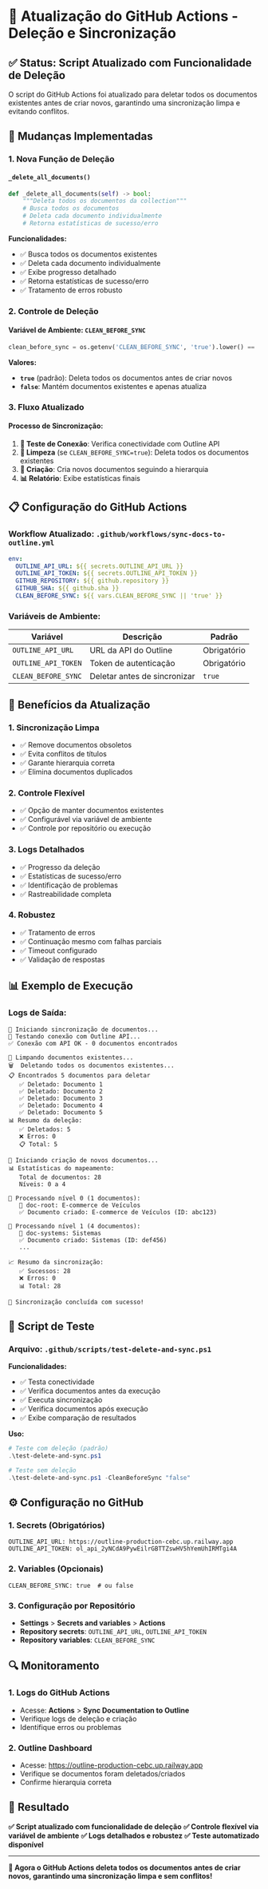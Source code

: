 # 🔄 Atualização do GitHub Actions - Deleção e Sincronização

## ✅ Status: Script Atualizado com Funcionalidade de Deleção

O script do GitHub Actions foi atualizado para deletar todos os documentos existentes antes de criar novos, garantindo uma sincronização limpa e evitando conflitos.

## 🔧 Mudanças Implementadas

### 1. **Nova Função de Deleção**

#### `_delete_all_documents()`
```python
def _delete_all_documents(self) -> bool:
    """Deleta todos os documentos da collection"""
    # Busca todos os documentos
    # Deleta cada documento individualmente
    # Retorna estatísticas de sucesso/erro
```

**Funcionalidades:**
- ✅ Busca todos os documentos existentes
- ✅ Deleta cada documento individualmente
- ✅ Exibe progresso detalhado
- ✅ Retorna estatísticas de sucesso/erro
- ✅ Tratamento de erros robusto

### 2. **Controle de Deleção**

#### Variável de Ambiente: `CLEAN_BEFORE_SYNC`
```python
clean_before_sync = os.getenv('CLEAN_BEFORE_SYNC', 'true').lower() == 'true'
```

**Valores:**
- **`true`** (padrão): Deleta todos os documentos antes de criar novos
- **`false`**: Mantém documentos existentes e apenas atualiza

### 3. **Fluxo Atualizado**

#### Processo de Sincronização:
1. **🔗 Teste de Conexão**: Verifica conectividade com Outline API
2. **🧹 Limpeza** (se `CLEAN_BEFORE_SYNC=true`): Deleta todos os documentos existentes
3. **📝 Criação**: Cria novos documentos seguindo a hierarquia
4. **📊 Relatório**: Exibe estatísticas finais

## 📋 Configuração do GitHub Actions

### Workflow Atualizado: `.github/workflows/sync-docs-to-outline.yml`

```yaml
env:
  OUTLINE_API_URL: ${{ secrets.OUTLINE_API_URL }}
  OUTLINE_API_TOKEN: ${{ secrets.OUTLINE_API_TOKEN }}
  GITHUB_REPOSITORY: ${{ github.repository }}
  GITHUB_SHA: ${{ github.sha }}
  CLEAN_BEFORE_SYNC: ${{ vars.CLEAN_BEFORE_SYNC || 'true' }}
```

### Variáveis de Ambiente:

| **Variável** | **Descrição** | **Padrão** |
|--------------|---------------|------------|
| `OUTLINE_API_URL` | URL da API do Outline | Obrigatório |
| `OUTLINE_API_TOKEN` | Token de autenticação | Obrigatório |
| `CLEAN_BEFORE_SYNC` | Deletar antes de sincronizar | `true` |

## 🎯 Benefícios da Atualização

### 1. **Sincronização Limpa**
- ✅ Remove documentos obsoletos
- ✅ Evita conflitos de títulos
- ✅ Garante hierarquia correta
- ✅ Elimina documentos duplicados

### 2. **Controle Flexível**
- ✅ Opção de manter documentos existentes
- ✅ Configurável via variável de ambiente
- ✅ Controle por repositório ou execução

### 3. **Logs Detalhados**
- ✅ Progresso da deleção
- ✅ Estatísticas de sucesso/erro
- ✅ Identificação de problemas
- ✅ Rastreabilidade completa

### 4. **Robustez**
- ✅ Tratamento de erros
- ✅ Continuação mesmo com falhas parciais
- ✅ Timeout configurado
- ✅ Validação de respostas

## 📊 Exemplo de Execução

### Logs de Saída:
```
🚀 Iniciando sincronização de documentos...
🔗 Testando conexão com Outline API...
✅ Conexão com API OK - 0 documentos encontrados

🧹 Limpando documentos existentes...
🗑️  Deletando todos os documentos existentes...
📋 Encontrados 5 documentos para deletar
   ✅ Deletado: Documento 1
   ✅ Deletado: Documento 2
   ✅ Deletado: Documento 3
   ✅ Deletado: Documento 4
   ✅ Deletado: Documento 5
📊 Resumo da deleção:
   ✅ Deletados: 5
   ❌ Erros: 0
   📋 Total: 5

📝 Iniciando criação de novos documentos...
📊 Estatísticas do mapeamento:
   Total de documentos: 28
   Níveis: 0 a 4

📁 Processando nível 0 (1 documentos):
   🔄 doc-root: E-commerce de Veículos
   ✅ Documento criado: E-commerce de Veículos (ID: abc123)

📁 Processando nível 1 (4 documentos):
   🔄 doc-systems: Sistemas
   ✅ Documento criado: Sistemas (ID: def456)
   ...

📈 Resumo da sincronização:
   ✅ Sucessos: 28
   ❌ Erros: 0
   📊 Total: 28

🎉 Sincronização concluída com sucesso!
```

## 🧪 Script de Teste

### Arquivo: `.github/scripts/test-delete-and-sync.ps1`

**Funcionalidades:**
- ✅ Testa conectividade
- ✅ Verifica documentos antes da execução
- ✅ Executa sincronização
- ✅ Verifica documentos após execução
- ✅ Exibe comparação de resultados

**Uso:**
```powershell
# Teste com deleção (padrão)
.\test-delete-and-sync.ps1

# Teste sem deleção
.\test-delete-and-sync.ps1 -CleanBeforeSync "false"
```

## ⚙️ Configuração no GitHub

### 1. **Secrets (Obrigatórios)**
```
OUTLINE_API_URL: https://outline-production-cebc.up.railway.app
OUTLINE_API_TOKEN: ol_api_2yNCdA9PywEilrGBTTZswHV5hYemUhIRMTgi4A
```

### 2. **Variables (Opcionais)**
```
CLEAN_BEFORE_SYNC: true  # ou false
```

### 3. **Configuração por Repositório**
- **Settings** > **Secrets and variables** > **Actions**
- **Repository secrets**: `OUTLINE_API_URL`, `OUTLINE_API_TOKEN`
- **Repository variables**: `CLEAN_BEFORE_SYNC`

## 🔍 Monitoramento

### 1. **Logs do GitHub Actions**
- Acesse: **Actions** > **Sync Documentation to Outline**
- Verifique logs de deleção e criação
- Identifique erros ou problemas

### 2. **Outline Dashboard**
- Acesse: https://outline-production-cebc.up.railway.app
- Verifique se documentos foram deletados/criados
- Confirme hierarquia correta

## 🎉 Resultado

**✅ Script atualizado com funcionalidade de deleção**
**✅ Controle flexível via variável de ambiente**
**✅ Logs detalhados e robustez**
**✅ Teste automatizado disponível**

---

**🎯 Agora o GitHub Actions deleta todos os documentos antes de criar novos, garantindo uma sincronização limpa e sem conflitos!**
